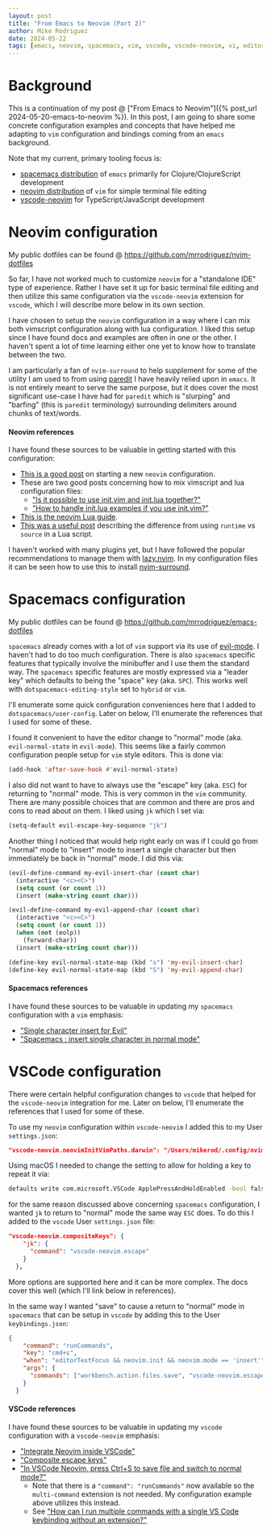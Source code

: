 ```yaml
---
layout: post
title: "From Emacs to Neovim (Part 2)"
author: Mike Rodriguez
date: 2024-05-22
tags: [emacs, neovim, spacemacs, vim, vscode, vscode-neovim, vi, editor, development, programming]
---
```


# Background

This is a continuation of my post @ ["From Emacs to Neovim"]({% post_url 2024-05-20-emacs-to-neovim %}). In this post, I am going to share some concrete configuration examples and concepts that have helped me adapting to `vim` configuration and bindings coming from an `emacs` background.

Note that my current, primary tooling focus is:
* [spacemacs distribution](https://www.spacemacs.org) of `emacs` primarily for Clojure/ClojureScript development
* [neovim distribution](https://neovim.io) of `vim` for simple terminal file editing
* [vscode-neovim](https://github.com/vscode-neovim/vscode-neovim) for TypeScript/JavaScript development

# Neovim configuration

My public dotfiles can be found @ <https://github.com/mrrodriguez/nvim-dotfiles>

So far, I have not worked much to customize `neovim` for a "standalone IDE" type of experience. Rather I have set it up for basic terminal file editing and then utilize this same configuration via the `vscode-neovim` extension for `vscode`, which I will describe more below in its own section.

I have chosen to setup the `neovim` configuration in a way where I can mix both vimscript configuration along with lua configuration. I liked this setup since I have found docs and examples are often in one or the other. I haven't spent a lot of time learning either one yet to know how to translate between the two.

I am particularly a fan of `nvim-surround` to help supplement for some of the utility I am used to from using [paredit](https://paredit.org) I have heavily relied upon in `emacs`. It is not entirely meant to serve the same purpose, but it does cover the most significant use-case I have had for `paredit` which is "slurping" and "barfing" (this is `paredit` terminology) surrounding delimiters around chunks of text/words.

#### Neovim references

I have found these sources to be valuable in getting started with this configuration:
* [This is a good post](https://builtin.com/software-engineering-perspectives/neovim-configuration) on starting a new `neovim` configuration.
* These are two good posts concerning how to mix vimscript and lua configuration files:
  * ["Is it possible to use init.vim and init.lua together?"](https://www.reddit.com/r/neovim/comments/zfimqo/is_it_possible_to_use_initvim_and_initlua_together)
  * ["How to handle init.lua examples if you use init.vim?"](https://www.reddit.com/r/neovim/comments/1913nyw/how_to_handle_initlua_examples_if_you_use_initvim)
* [This is the neovim Lua guide](https://neovim.io/doc/user/lua-guide.html).
* [This was a useful post](https://github.com/vscode-neovim/vscode-neovim/issues/819#issuecomment-1035983972) describing the difference from using `runtime` vs `source` in a Lua script.

I haven't worked with many plugins yet, but I have followed the popular recommendations to manage them with [lazy.nvim](https://github.com/folke/lazy.nvim). In my configuration files it can be seen how to use this to install [nvim-surround](https://github.com/kylechui/nvim-surround).

# Spacemacs configuration

My public dotfiles can be found @ <https://github.com/mrrodriguez/emacs-dotfiles>

`spacemacs` already comes with a lot of `vim` support via its use of [evil-mode](https://github.com/emacs-evil/evil). I haven't had to do too much configuration. There is also `spacemacs` specific features that typically involve the minibuffer and I use them the standard way. The `spacemacs` specific features are mostly expressed via a "leader key" which defaults to being the "space" key (aka. `SPC`). This works well with `dotspacemacs-editing-style` set to `hybrid` or `vim`.

I'll enumerate some quick configuration conveniences here that I added to `dotspacemacs/user-config`. Later on below, I'll enumerate the references that I used for some of these.

I found it convenient to have the editor change to "normal" mode (aka. `evil-normal-state` in `evil-mode`). This seems like a fairly common configuration people setup for `vim` style editors. This is done via:

```lisp
(add-hook 'after-save-hook #'evil-normal-state)
```

I also did not want to have to always use the "escape" key (aka. `ESC`) for returning to "normal" mode. This is very common in the `vim` community. There are many possible choices that are common and there are pros and cons to read about on them. I liked using `jk` which I set via:

```lisp
(setq-default evil-escape-key-sequence "jk")
```

Another thing I noticed that would help right early on was if I could go from "normal" mode to "insert" mode to insert a single character but then immediately be back in "normal" mode. I did this via:

```lisp
(evil-define-command my-evil-insert-char (count char)
  (interactive "<c><C>")
  (setq count (or count 1))
  (insert (make-string count char)))

(evil-define-command my-evil-append-char (count char)
  (interactive "<c><C>")
  (setq count (or count 1))
  (when (not (eolp))
    (forward-char))
  (insert (make-string count char)))

(define-key evil-normal-state-map (kbd "s") 'my-evil-insert-char)
(define-key evil-normal-state-map (kbd "S") 'my-evil-append-char)
```

#### Spacemacs references

I have found these sources to be valuable in updating my `spacemacs` configuration with a `vim` emphasis:

* ["Single character insert for Evil"](https://www.reddit.com/r/emacs/comments/7ogu7a/comment/ds9py2s/?utm_source=reddit&utm_medium=web2x&context=3)
* ["Spacemacs : insert single character in normal mode"](https://emacs.stackexchange.com/questions/32450/spacemacs-insert-single-character-in-normal-mode)

# VSCode configuration

There were certain helpful configuration changes to `vscode` that helped for the `vscode-neovim` integration for me. Later on below, I'll enumerate the references that I used for some of these.

To use my `neovim` configuration within `vscode-neovim` I added this to my User `settings.json`:

```json
"vscode-neovim.neovimInitVimPaths.darwin": "/Users/mikerod/.config/nvim/init.lua"
```

Using macOS I needed to change the setting to allow for holding a key to repeat it via:

```sh
defaults write com.microsoft.VSCode ApplePressAndHoldEnabled -bool false
```

for the same reason discussed above concerning `spacemacs` configuration, I wanted `jk` to return to "normal" mode the same way `ESC` does. To do this I added to the `vscode` User `settings.json` file:

```json
"vscode-neovim.compositeKeys": {
    "jk": {
      "command": "vscode-neovim.escape"
    }
  },
```

More options are supported here and it can be more complex. The docs cover this well (which I'll link below in references).

In the same way I wanted "save" to cause a return to "normal" mode in `spacemacs` that can be setup in `vscode` by adding this to the User `keybindings.json`:

```json
{
    "command": "runCommands",
    "key": "cmd+s",
    "when": "editorTextFocus && neovim.init && neovim.mode == 'insert'",
    "args": {
      "commands": ["workbench.action.files.save", "vscode-neovim.escape"]
    }
  }
```

#### VSCode references

I have found these sources to be valuable in updating my `vscode` configuration with a `vscode-neovim` emphasis:

* ["Integrate Neovim inside VSCode"](https://medium.com/@shaikzahid0713/integrate-neovim-inside-vscode-5662d8855f9d)
* ["Composite escape keys"](https://github.com/vscode-neovim/vscode-neovim/blob/02d13f0e119afbec8f68fe5add0f2c2a1072ec49/README.md#composite-escape-keys)
* ["In VSCode Neovim, press Ctrl+S to save file and switch to normal mode?"](https://stackoverflow.com/a/77769949/924604)
  * Note that there is a `"command": "runCommands"` now available so the `multi-command` extension is not needed. My configuration example above utilizes this instead.
  * See ["How can I run multiple commands with a single VS Code keybinding without an extension?"](https://stackoverflow.com/a/75808372/924604)
